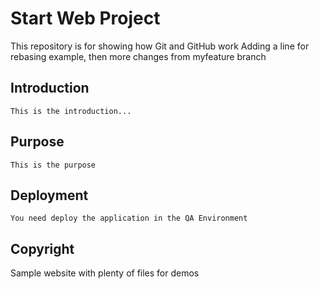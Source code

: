 # Start Web Project

This repository is for showing how Git and GitHub work
Adding a line for rebasing example, then more changes from myfeature branch

## Introduction

	This is the introduction...
	
## Purpose
	
	This is the purpose

## Deployment

	You need deploy the application in the QA Environment

## Copyright
Sample website with plenty of files for demos
